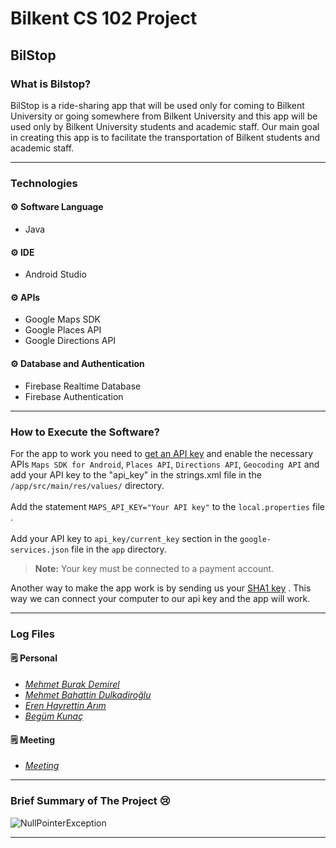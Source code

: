 
# Bilkent CS 102 Project 
## BilStop

### What is Bilstop?
BilStop is a ride-sharing app that will be used only for coming to Bilkent University or going somewhere from Bilkent University and this app will be used only by  Bilkent University students and academic staff. Our main goal in creating this app is to facilitate the transportation of Bilkent students and academic staff. <br />

---
### Technologies
#### :gear: Software Language
- Java

#### :gear: IDE
- Android Studio

#### :gear: APIs
- Google Maps SDK<br />
- Google Places API<br />
- Google Directions API<br />

#### :gear: Database and Authentication
- Firebase Realtime Database<br />
- Firebase Authentication<br />

---
### How to Execute the Software?

For the app to work you need to [get an API key](https://support.google.com/googleapi/answer/6158862?hl=en) and enable the necessary APIs `Maps SDK for Android`, `Places API`, `Directions API`, `Geocoding API` and add your API key to the "api_key" in the strings.xml file in the `/app/src/main/res/values/` directory.<br /><br />
Add the statement `MAPS_API_KEY="Your API key"` to the `local.properties` file .<br /><br />
Add your API key to `api_key/current_key` section in the `google-services.json` file in the `app` directory. <br />
> **Note:** Your key must be connected to a payment account.

Another way to make the app work is by sending us your [SHA1 key](https://developers.google.com/android/guides/client-auth) . This way we can connect your computer to our api key and the app will work.<br />

---
### Log Files
#### :spiral_notepad: Personal 
- <a href="https://github.com/ernarim/BilStop/blob/master/BurakLog.txt" style="font-style: italic">
    Mehmet Burak Demirel</a><br />
- <a href="https://github.com/ernarim/BilStop/blob/master/MehmetLog.txt" style="font-style: italic">
    Mehmet Bahattin Dulkadiroğlu</a><br />
- <a href="https://github.com/ernarim/BilStop/blob/master/ErenLog.txt" style="font-style: italic">
    Eren Hayrettin Arım</a><br />
- <a href="https://github.com/ernarim/BilStop/blob/master/BegümLog.txt" style="font-style: italic">
    Begüm Kunaç</a><br />

#### :spiral_notepad: Meeting
- <a href="https://github.com/ernarim/BilStop/blob/master/Meeting_Log.txt" style="font-style: italic">
    Meeting</a><br />
---
### Brief Summary of The Project :cry: 
![NullPointerException](https://cdn.discordapp.com/attachments/958464320444964927/974743153162747934/memechat-temp-3fcd958f55586168.jpg)

---
